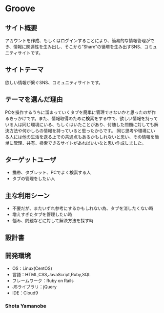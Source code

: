 # Groove


## サイト概要

アカウントを作成、もしくはログインすることにより、簡易的な情報管理ができ、情報に関連性を生み出し、そこから”Share”の循環を生み出すSNS、コミュニティサイトです。

## サイトテーマ

欲しい情報が繋ぐSNS、コミュニティサイトです。


## テーマを選んだ理由

PCを操作するうちに溜まっていくタブを簡単に管理できないかと思ったのが作るきっかけです。また、情報取得のために検索をする中で、欲しい情報を持っている人は同じ環境にいる、もしくはいたことがあり、付随した問題に対しても解決方法や何かしらの情報を持っていると思ったからです。
同じ思考や環境にいる人には他の生活を送る上での共通点もあるかもしれないと思い、その情報を簡単に管理、共有、検索できるサイトがあればいいなと思い作成しました。


## ターゲットユーザ

- 携帯、タブレット、PCでよく検索する人
- タブの管理をしたい人


## 主な利用シーン

- 不要だが、またいずれ参考にするかもしれない為、タブを消したくない時
- 増えすぎたタブを管理したい時
- 悩み、問題などに対して解決方法を探す時



## 設計書


## 開発環境
- OS：Linux(CentOS)
- 言語：HTML,CSS,JavaScript,Ruby,SQL
- フレームワーク：Ruby on Rails
- JSライブラリ：jQuery
- IDE：Cloud9

### Shota Yamanobe




